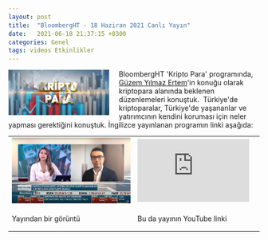 ```yaml
---
layout: post
title:  "BloombergHT - 18 Haziran 2021 Canlı Yayın"
date:   2021-06-18 21:37:15 +0300
categories: Genel
tags: videos Etkinlikler
---
```


<img align="left" src="/assets/BloombergHT-Kripto_Para_Poster_800.png" style="width:40%; padding-right:20px"> BloombergHT 'Kripto Para' programında, [Güzem Yılmaz Ertem](https://twitter.com/guzemyilmaz)'in konuğu olarak kriptopara alanında beklenen düzenlemeleri konuştuk.
&nbsp;Türkiye'de kriptoparalar, Türkiye'de yaşananlar ve yatırımcının kendini koruması için neler yapması gerektiğini konuştuk. İngilizce yayınlanan programın linki aşağıda: 
&nbsp;

<table><tr><td style="width:50%">
<img src="/assets/BloombergHT-210618_800.png">
</td>
<td style="width:50%">
<iframe width="224" height="126" src="https://youtu.be/" frameborder="0" allowfullscreen></iframe></td></tr>
<tr><td style="width:50%; vertical-align:top">
<p>
Yayından bir görüntü 
</p></td>
<td style="width:50%; vertical-align:top">
<p>Bu da yayının YouTube linki</p>
</td></tr> 
</table>
